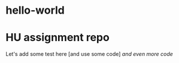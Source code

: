 # hello-world
# HU assignment repo

Let's add some test here
[and use some code]
*and even more code*


